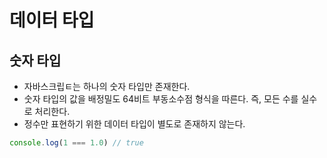 # 데이터 타입

## 숫자 타입
- 자바스크립ㅌ는 하나의 숫자 타입만 존재한다.
- 숫자 타입의 값을 배정밀도 64비트 부동소수점 형식을 따른다. 즉, 모든 수를 실수로 처리한다.
- 정수만 표현하기 위한 데이터 타입이 별도로 존재하지 않는다.
```javascript
console.log(1 === 1.0) // true
```